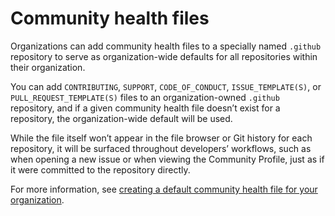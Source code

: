 # Community health files 

Organizations can add community health files to a specially named `.github` repository to serve as organization-wide defaults for all repositories within their organization.

You can add `CONTRIBUTING`, `SUPPORT`, `CODE_OF_CONDUCT`, `ISSUE_TEMPLATE(S)`, or `PULL_REQUEST_TEMPLATE(S)` files to an organization-owned `.github` repository, and if a given community health file doesn’t exist for a repository, the organization-wide default will be used.

While the file itself won’t appear in the file browser or Git history for each repository, it will be surfaced throughout developers’ workflows, such as when opening a new issue or when viewing the Community Profile, just as if it were committed to the repository directly.

For more information, see [creating a default community health file for your organization](https://help.github.com/en/github/building-a-strong-community/creating-a-default-community-health-file).
